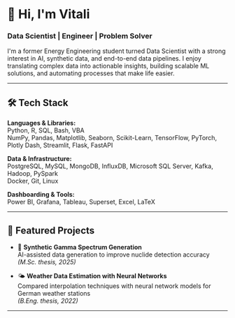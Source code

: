 # 👋 Hi, I'm Vitali  
### Data Scientist | Engineer | Problem Solver

I'm a former Energy Engineering student turned Data Scientist with a strong interest in AI, synthetic data, and end-to-end data pipelines. I enjoy translating complex data into actionable insights, building scalable ML solutions, and automating processes that make life easier.

---

## 🛠️ Tech Stack
**Languages & Libraries:**  
Python, R, SQL, Bash, VBA  
NumPy, Pandas, Matplotlib, Seaborn, Scikit-Learn, TensorFlow, PyTorch, Plotly Dash, Streamlit, Flask, FastAPI  

**Data & Infrastructure:**  
PostgreSQL, MySQL, MongoDB, InfluxDB, Microsoft SQL Server, Kafka, Hadoop, PySpark  
Docker, Git, Linux  

**Dashboarding & Tools:**  
Power BI, Grafana, Tableau, Superset, Excel, LaTeX

---

## 📌 Featured Projects
- 🎯 **Synthetic Gamma Spectrum Generation**  
  AI-assisted data generation to improve nuclide detection accuracy  
  *(M.Sc. thesis, 2025)*

- 🌤️ **Weather Data Estimation with Neural Networks**  
  Compared interpolation techniques with neural network models for German weather stations  
  *(B.Eng. thesis, 2022)*

---
